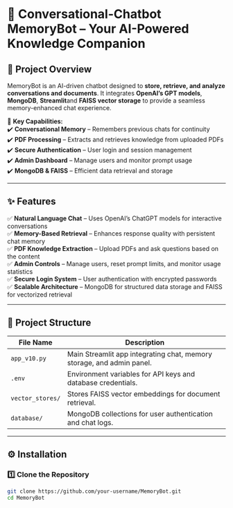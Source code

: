 # 🧠 Conversational-Chatbot MemoryBot – Your AI-Powered Knowledge Companion  

## 📌 Project Overview  

MemoryBot is an AI-driven chatbot designed to **store, retrieve, and analyze conversations and documents**. It integrates **OpenAI’s GPT models**, **MongoDB**, **Streamlit**and **FAISS vector storage** to provide a seamless memory-enhanced chat experience.  

🚀 **Key Capabilities:**  
✔️ **Conversational Memory** – Remembers previous chats for continuity  
✔️ **PDF Processing** – Extracts and retrieves knowledge from uploaded PDFs  
✔️ **Secure Authentication** – User login and session management  
✔️ **Admin Dashboard** – Manage users and monitor prompt usage  
✔️ **MongoDB & FAISS** – Efficient data retrieval and storage  

---

## ✨ Features  

✅ **Natural Language Chat** – Uses OpenAI’s ChatGPT models for interactive conversations  
✅ **Memory-Based Retrieval** – Enhances response quality with persistent chat memory  
✅ **PDF Knowledge Extraction** – Upload PDFs and ask questions based on the content  
✅ **Admin Controls** – Manage users, reset prompt limits, and monitor usage statistics  
✅ **Secure Login System** – User authentication with encrypted passwords  
✅ **Scalable Architecture** – MongoDB for structured data storage and FAISS for vectorized retrieval  

---

## 📂 Project Structure  

| File Name          | Description |
|--------------------|-------------|
| `app_v10.py`      | Main Streamlit app integrating chat, memory storage, and admin panel. |
| `.env`            | Environment variables for API keys and database credentials. |
| `vector_stores/`  | Stores FAISS vector embeddings for document retrieval. |
| `database/`       | MongoDB collections for user authentication and chat logs. |

---

## ⚙️ Installation  

### **1️⃣ Clone the Repository**  
```bash
git clone https://github.com/your-username/MemoryBot.git
cd MemoryBot
